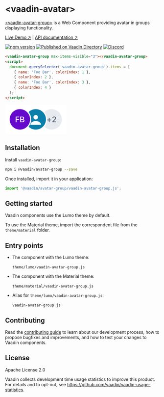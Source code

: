# &lt;vaadin-avatar&gt;

[&lt;vaadin-avatar-group&gt;](https://vaadin.com/components/vaadin-avatar) is a Web Component providing avatar in groups displaying functionality.

[Live Demo ↗](https://vaadin.com/components/vaadin-avatar/html-examples)
|
[API documentation ↗](https://vaadin.com/components/vaadin-avatar/html-api)

[![npm version](https://badgen.net/npm/v/@vaadin/avatar-group)](https://www.npmjs.com/package/@vaadin/avatar)
[![Published on Vaadin Directory](https://img.shields.io/badge/Vaadin%20Directory-published-00b4f0.svg)](https://vaadin.com/directory/component/vaadinvaadin-avatar)
[![Discord](https://img.shields.io/discord/732335336448852018?label=discord)](https://discord.gg/PHmkCKC)

```html
<vaadin-avatar-group max-items-visible="3"></vaadin-avatar-group>
<script>
  document.querySelector('vaadin-avatar-group').items = [
    { name: 'Foo Bar', colorIndex: 1 },
    { colorIndex: 2 },
    { name: 'Foo Bar', colorIndex: 3 },
    { colorIndex: 4 }
  ];
</script>
```

[<img src="https://raw.githubusercontent.com/vaadin/web-components/master/packages/avatar-group/screenshot.png" width="200" alt="Screenshot of vaadin-avatar-group">](https://vaadin.com/components/vaadin-avatar)

## Installation

Install `vaadin-avatar-group`:

```sh
npm i @vaadin/avatar-group --save
```

Once installed, import it in your application:

```js
import '@vaadin/avatar-group/vaadin-avatar-group.js';
```

## Getting started

Vaadin components use the Lumo theme by default.

To use the Material theme, import the correspondent file from the `theme/material` folder.

## Entry points

- The component with the Lumo theme:

  `theme/lumo/vaadin-avatar-group.js`

- The component with the Material theme:

  `theme/material/vaadin-avatar-group.js`

- Alias for `theme/lumo/vaadin-avatar-group.js`:

  `vaadin-avatar-group.js`

## Contributing

Read the [contributing guide](https://vaadin.com/docs/latest/guide/contributing/overview) to learn about our development process, how to propose bugfixes and improvements, and how to test your changes to Vaadin components.

## License

Apache License 2.0

Vaadin collects development time usage statistics to improve this product. For details and to opt-out, see https://github.com/vaadin/vaadin-usage-statistics.
